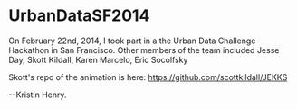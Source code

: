 UrbanDataSF2014
===============



On February 22nd, 2014, I took part in a the Urban Data Challenge Hackathon in San Francisco.
Other members of the team included Jesse Day, Skott Kildall, Karen Marcelo, Eric Socolfsky

Skott's repo of the animation is here: https://github.com/scottkildall/JEKKS

--Kristin Henry.
